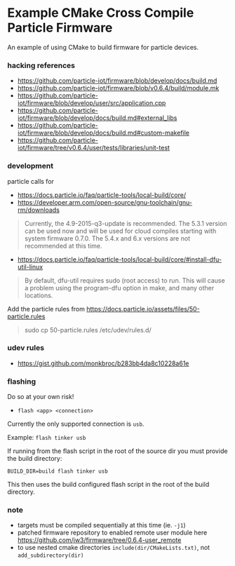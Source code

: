 Example CMake Cross Compile Particle Firmware
===

An example of using CMake to build firmware for particle devices.

### hacking references

- https://github.com/particle-iot/firmware/blob/develop/docs/build.md
- https://github.com/particle-iot/firmware/blob/v0.6.4/build/module.mk
- https://github.com/particle-iot/firmware/blob/develop/user/src/application.cpp
- https://github.com/particle-iot/firmware/blob/develop/docs/build.md#external_libs
- https://github.com/particle-iot/firmware/blob/develop/docs/build.md#custom-makefile
- https://github.com/particle-iot/firmware/tree/v0.6.4/user/tests/libraries/unit-test


### development

particle calls for

- https://docs.particle.io/faq/particle-tools/local-build/core/
- https://developer.arm.com/open-source/gnu-toolchain/gnu-rm/downloads

> Currently, the 4.9-2015-q3-update is recommended. The 5.3.1 version can be used now and will be used for cloud compiles starting with system firmware 0.7.0. The 5.4.x and 6.x versions are not recommended at this time.

- https://docs.particle.io/faq/particle-tools/local-build/core/#install-dfu-util-linux

> By default, dfu-util requires sudo (root access) to run. This will cause a problem using the program-dfu option in make, and many other locations.

Add the particle rules from https://docs.particle.io/assets/files/50-particle.rules

> sudo cp 50-particle.rules /etc/udev/rules.d/

### udev rules

- https://gist.github.com/monkbroc/b283bb4da8c10228a61e

### flashing

Do so at your own risk!

- `flash <app> <connection>`

Currently the only supported connection is `usb`.

Example: `flash tinker usb`

If running from the flash script in the root of the source dir you must provide the build directory:

`BUILD_DIR=build flash tinker usb`

This then uses the build configured flash script in the root of the build directory.

### note

- targets must be compiled sequentially at this time (ie. `-j1`)
- patched firmware repository to enabled remote user module here https://github.com/jw3/firmware/tree/0.6.4-user_remote
- to use nested cmake directories `include(dir/CMakeLists.txt)`, not `add_subdirectory(dir)`
